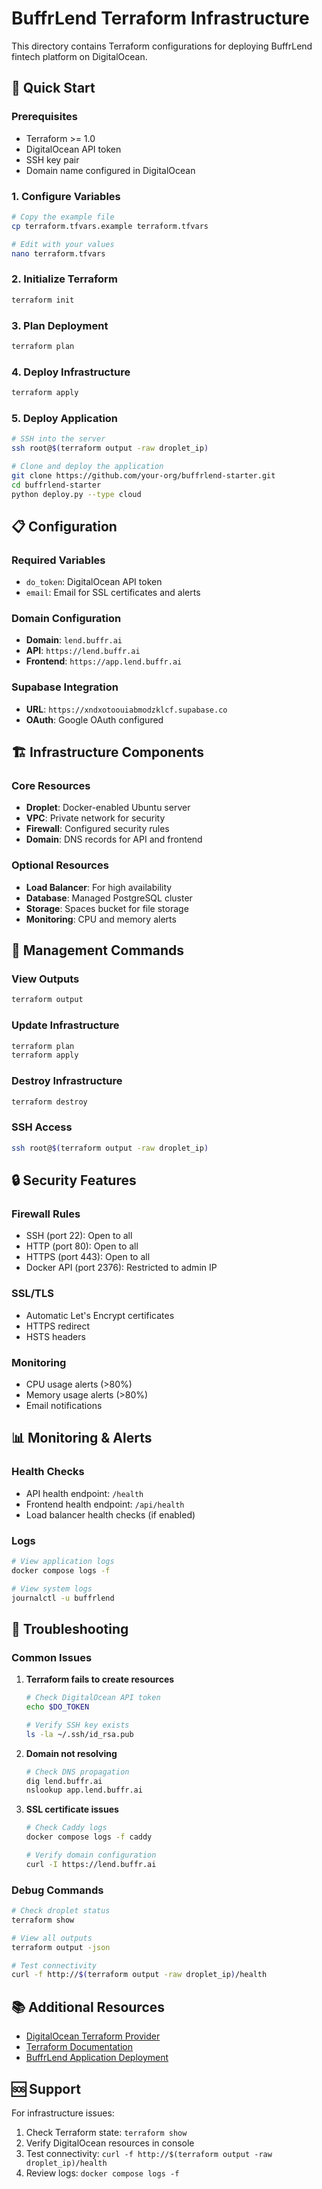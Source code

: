 # BuffrLend Terraform Infrastructure

This directory contains Terraform configurations for deploying BuffrLend fintech platform on DigitalOcean.

## 🚀 Quick Start

### Prerequisites
- Terraform >= 1.0
- DigitalOcean API token
- SSH key pair
- Domain name configured in DigitalOcean

### 1. Configure Variables
```bash
# Copy the example file
cp terraform.tfvars.example terraform.tfvars

# Edit with your values
nano terraform.tfvars
```

### 2. Initialize Terraform
```bash
terraform init
```

### 3. Plan Deployment
```bash
terraform plan
```

### 4. Deploy Infrastructure
```bash
terraform apply
```

### 5. Deploy Application
```bash
# SSH into the server
ssh root@$(terraform output -raw droplet_ip)

# Clone and deploy the application
git clone https://github.com/your-org/buffrlend-starter.git
cd buffrlend-starter
python deploy.py --type cloud
```

## 📋 Configuration

### Required Variables
- `do_token`: DigitalOcean API token
- `email`: Email for SSL certificates and alerts

### Domain Configuration
- **Domain**: `lend.buffr.ai`
- **API**: `https://lend.buffr.ai`
- **Frontend**: `https://app.lend.buffr.ai`

### Supabase Integration
- **URL**: `https://xndxotoouiabmodzklcf.supabase.co`
- **OAuth**: Google OAuth configured

## 🏗️ Infrastructure Components

### Core Resources
- **Droplet**: Docker-enabled Ubuntu server
- **VPC**: Private network for security
- **Firewall**: Configured security rules
- **Domain**: DNS records for API and frontend

### Optional Resources
- **Load Balancer**: For high availability
- **Database**: Managed PostgreSQL cluster
- **Storage**: Spaces bucket for file storage
- **Monitoring**: CPU and memory alerts

## 🔧 Management Commands

### View Outputs
```bash
terraform output
```

### Update Infrastructure
```bash
terraform plan
terraform apply
```

### Destroy Infrastructure
```bash
terraform destroy
```

### SSH Access
```bash
ssh root@$(terraform output -raw droplet_ip)
```

## 🔒 Security Features

### Firewall Rules
- SSH (port 22): Open to all
- HTTP (port 80): Open to all
- HTTPS (port 443): Open to all
- Docker API (port 2376): Restricted to admin IP

### SSL/TLS
- Automatic Let's Encrypt certificates
- HTTPS redirect
- HSTS headers

### Monitoring
- CPU usage alerts (>80%)
- Memory usage alerts (>80%)
- Email notifications

## 📊 Monitoring & Alerts

### Health Checks
- API health endpoint: `/health`
- Frontend health endpoint: `/api/health`
- Load balancer health checks (if enabled)

### Logs
```bash
# View application logs
docker compose logs -f

# View system logs
journalctl -u buffrlend
```

## 🚨 Troubleshooting

### Common Issues

1. **Terraform fails to create resources**
   ```bash
   # Check DigitalOcean API token
   echo $DO_TOKEN
   
   # Verify SSH key exists
   ls -la ~/.ssh/id_rsa.pub
   ```

2. **Domain not resolving**
   ```bash
   # Check DNS propagation
   dig lend.buffr.ai
   nslookup app.lend.buffr.ai
   ```

3. **SSL certificate issues**
   ```bash
   # Check Caddy logs
   docker compose logs -f caddy
   
   # Verify domain configuration
   curl -I https://lend.buffr.ai
   ```

### Debug Commands
```bash
# Check droplet status
terraform show

# View all outputs
terraform output -json

# Test connectivity
curl -f http://$(terraform output -raw droplet_ip)/health
```

## 📚 Additional Resources

- [DigitalOcean Terraform Provider](https://registry.terraform.io/providers/digitalocean/digitalocean/latest/docs)
- [Terraform Documentation](https://www.terraform.io/docs)
- [BuffrLend Application Deployment](../DEPLOYMENT_README.md)

## 🆘 Support

For infrastructure issues:
1. Check Terraform state: `terraform show`
2. Verify DigitalOcean resources in console
3. Test connectivity: `curl -f http://$(terraform output -raw droplet_ip)/health`
4. Review logs: `docker compose logs -f`
